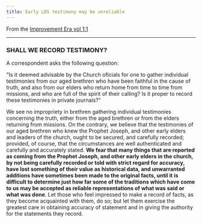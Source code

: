 ```yaml
---
title: Early LDS testimony may be unreliable
---
```


From the [Improvement Era vol 1:1](https://books.google.com/books?id=UJ_tAAAAMAAJ&pg=PA372&lpg=PA372&dq=%22shall+we+record+testimony%22+%22accuracy%22+%22a+correspondent%22&source=bl&ots=_JXrlL4SQ8&sig=DYas-7v3CcymgPJ6xPkgt_nPaYI&hl=en&sa=X&ved=2ahUKEwjcuMaSspDdAhVC7FMKHchyBcYQ6AEwAHoECAAQAQ#v=onepage&q=%22unwarranted%20additions%20have%20sometimes%20been%20made%20to%20the%20original%20facts%22&f=false)

---

### SHALL WE RECORD TESTIMONY?

A correspondent asks the following question:

"Is it deemed advisable by the Church oficials for one to gather individual testimonies from our aged brethren who have been faithful in the cause of truth, and also from our elders who return home from time to time from missions, and who are full of the spirit of their calling?  Is it proper to record these testimonies in private journals?"

We see no impropriety in brethren gathering individual testimonies concerning the truth, either from the aged brethren or from the elders returning from missions. On the contrary, we believe that the testimonies of our aged brethren who knew the Prophet Joseph, and other early elders and leaders of the church, ought to be secured, and carefully recorded; provided, of course, that the circumstances are well authenticated and carefully and accurately stated.  **We fear that many things that are reported as coming from the Prophet Joseph, and other early elders in the church, by not being carefully recorded or told with strict regard for accuracy, have lost something of their value as historical data, and unwarranted additions have sometimes been made to the original facts, until it is difficult to determine just how far some of the traditions which have come to us may be accepted as reliable representations of what was said or what was done**.  Let those who feel impressed to make a record of facts, as they become acquainted with them, do so; but let them exercise the greatest care in obtaining accuracy of statement and in giving the authority for the statements they record.
